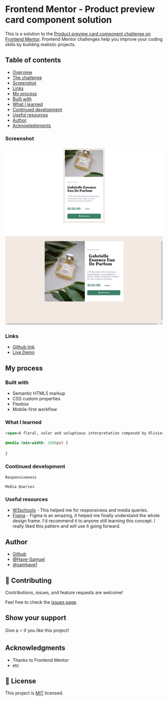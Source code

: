 # Frontend Mentor - Product preview card component solution

This is a solution to the [Product preview card component challenge on Frontend Mentor](https://www.frontendmentor.io/challenges/product-preview-card-component-GO7UmttRfa). Frontend Mentor challenges help you improve your coding skills by building realistic projects. 

## Table of contents
  - [Overview](#overview)
  - [The challenge](#the-challenge)
  - [Screenshot](#screenshot)
  - [Links](#links)
  - [My process](#my-process)
  - [Built with](#built-with)
  - [What I learned](#what-i-learned)
  - [Continued development](#continued-development)
  - [Useful resources](#useful-resources)
  - [Author](#author)
  - [Acknowledgments](#acknowledgments)


### Screenshot

![Screenshot](./images/mobile-version.png)
![Screenshot](./images/DesktopVersion.png)

### Links

- [Github link](https://github.com/Have-Samuel/product-preview-card-component)
- [Live Demo](https://product-preview-card-infinte.netlify.app/)

## My process

### Built with

- Semantic HTML5 markup
- CSS custom properties
- Flexbox
- Mobile-first workflow

### What I learned

```html
<span>A floral, solar and voluptuous interpretation composed by Olivier Polge, Perfumer-Creator for the House of CHANEL.</span>
```
```css
@media (min-width: 1000px) {

}
```

### Continued development
```
Responsiveness

```
```
Media Queries

```

### Useful resources

- [W3schools](https://www.w3schools.com/) - This helped me for responsivess and media queries.
- [Figma](https://www.figma.com/) - Figma is an amazing, it helped me finally understand the whole design frame. I'd recommend it to anyone still learning this concept. I really liked this pattern and will use it going forward.

## Author

- [Github](https://github.com/Have-Samuel)
- [@Have-Samuel](https://www.frontendmentor.io/profile/Have-Samuel)
- [@samhave1](https://twitter.com/samhave1)

## 🤝 Contributing

Contributions, issues, and feature requests are welcome!

Feel free to check the [issues page](https://github.com/Have-Samuel/product-preview-card-component/issues).

## Show your support

Give a ⭐️ if you like this project!

## Acknowledgments

- Thanks to Frontend Mentor
- etc

## 📝 License

This project is [MIT](./MIT.md) licensed.
